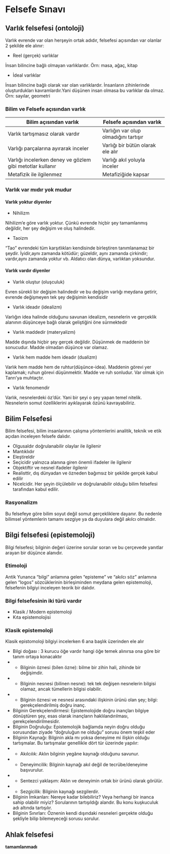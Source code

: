 # Felsefe Sınavı

## Varlık felsefesi (ontoloji)
Varlık evrende var olan herşeyin ortak adıdır, felsefesi açısından var olanlar 2 şekilde ele alınır:

- Reel (gerçek) varlıklar

İnsan bilincine bağlı olmayan varlıklardır. Örn: masa, ağaç, kitap

- İdeal varlıklar

İnsan bilincine bağlı olarak var olan varlıklardır. İnsanların zihinlerinde oluşturdukları kavramlardır.Yani düşünen insan olmasa bu varlıklar da olmaz. Örn: sayılar, geometri

### Bilim ve Felsefe açısından varlık
|Bilim açısından varlık|Felsefe açısından varlık|
|----------------------|------------------------|
|Varlık tartışmasız olarak vardır|Varlığın var olup olmadığını tartışır|
|Varlığı parçalarına ayırarak inceler|Varlığı bir bütün olarak ele alır|
|Varlığı incelerken deney ve gözlem gibi metotlar kullanır|Varlığı akıl yoluyla inceler|
|Metafizik ile ilgilenmez|Metafiziğide kapsar|

### Varlık var mıdır yok mudur

#### Varlık yoktur diyenler
- Nihilizm

Nihilizm’e göre varlık yoktur. Çünkü evrende hiçbir şey tamamlanmış değildir, her şey değişim ve oluş halindedir.

- Taoizm

“Tao” evrendeki tüm karşıtlıkları kendisinde birleştiren tanımlanamaz bir şeydir. İyidir,aynı zamanda kötüdür; güzeldir, aynı zamanda çirkindir; vardır,aynı zamanda yoktur vb. Aldatıcı olan dünya, varlıktan yoksundur.

#### Varlık vardır diyenler

- Varlık oluştur (oluşculuk)

Evren sürekli bir değişim halindedir ve bu değişim varlığı meydana getirir, evrende değişmeyen tek şey değişimin kendisidir

- Varlık ideadır (idealizm)

Varlığın idea halinde olduğunu savunan idealizm, nesnelerin ve gerçeklik alanının düşünceye bağlı olarak geliştiğini öne sürmektedir

- Varlık maddedir (materyalizm)

Madde dışında hiçbir şey gerçek değildir. Düşünmek de maddenin bir sonucudur. Madde olmadan düşünce var olamaz.

- Varlık hem madde hem ideadır (dualizm)

Varlık hem madde hem de ruhtur(düşünce-idea). Maddenin görevi yer kaplamak; ruhun görevi düşünmektir. Madde ve ruh sonludur. Var olmak için Tanrı’ya muhtaçtır.

- Varlık fenomendir

Varlık, nesnelerdeki öz’dür. Yani bir şeyi o şey yapan temel nitelik. Nesnelerin somut özelliklerini ayıklayarak özünü kavrayabiliriz.

## Bilim Felsefesi

Bilim felsefesi, bilim insanlarının çalışma yöntemlerini analitik, teknik ve etik açıdan inceleyen felsefe dalıdır.

- Olgusaldır doğrulanabilir olaylar ile ilgilenir
- Mantıklıdır
- Eleştireldir
- Seçicidir yalnızca alanına giren önemli ifadeler ile ilgilenir
- Objektiftir ve nesnel ifadeler ilgilenir
- Realisttir, dış dünyadan ve özneden bağımsız bir şekilde gerçek kabul edilir
- Nicelcidir. Her şeyin ölçülebilir ve doğrulanabilir olduğu bilim felsefesi tarafından kabul edilir.

### Rasyonalizm
Bu felsefeye göre bilim soyut değil somut gerçekliklere dayanır. Bu nedenle bilimsel yöntemlerin tamamı sezgiye ya da duyulara değil akılcı olmalıdır.

## Bilgi felsefesi (epistemoloji)
Bilgi felsefesi; bilginin değeri üzerine sorular soran ve bu çerçevede yanıtlar arayan bir düşünce alanıdır.

### Etimoloji
Antik Yunanca “bilgi” anlamına gelen “episteme” ve “akılcı söz” anlamına gelen “logos” sözcüklerinin birleşiminden meydana gelen epistemoloji, felsefenin bilgiyi inceleyen teorik bir dalıdır.

### Bilgi felsefesinin iki türü vardır
- Klasik / Modern epistemoloji
- Kıta epistemolojisi

### Klasik epistemoloji

Klasik epistomoloji bilgiyi incelerken 6 ana başlık üzerinden ele alır
- Bilgi doğası : 3 kurucu öğe vardır hangi öğe temek alınırsa ona göre bir tanım ortaya konacaktır
- - Bilginin öznesi (bilen özne): bilme bir zihin hali, zihinde bir değişimdir.
- - Bilginin nesnesi (bilinen nesne): tek tek değişen nesnelerin bilgisi olamaz, ancak tümellerin bilgisi olabilir.
- - Bilginin öznesi ve nesnesi arasındaki ilişkinin ürünü olan şey; bilgi: gerekçelendirilmiş doğru inanç.
- Bilginin Gerekçelendirmesi: Epistemolojide doğru inançları bilgiye dönüştüren şey, esas olarak inançların haklılandırılması, gerekçelendirilmesidir.
- Bilginin Doğruluğu: Epistemolojik bağlamda neyin doğru olduğu sorusundan ziyade “doğruluğun ne olduğu” sorusu önem teşkil eder
- Bilginin Kaynağı: Bilginin akla mı yoksa deneyime mi ilişkin olduğu tartışmalar. Bu tartışmalar genellikle dört tür üzerinde yapılır:
- - Akılcılık: Aklın bilginin yegâne kaynağı olduğunu savunur.
- - Deneyimcilik: Bilginin kaynağı akıl değil de tecrübe/deneyime başvurulur.
- - Sentezci yaklaşım: Aklın ve deneyimin ortak bir ürünü olarak görülür.
- - Sezgicilik: Bilginin kaynağı sezgilerdir.
- Bilginin İmkanları: Nereye kadar bilebiliriz? Veya herhangi bir inanca sahip olabilir miyiz? Sorularının tartışıldığı alandır. Bu konu kuşkuculuk adı altında tartışılır. 
- Bilginin Sınırları: Öznenin kendi dışındaki nesneleri gerçekte olduğu şekliyle bilip bilemeyeceği sorusu sorulur.


## Ahlak felsefesi
**tamamlanmadı**

